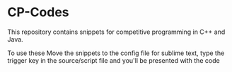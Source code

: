 # CP-Codes

 This repository contains snippets for competitive programming in C++ and Java.

 To use these
 Move the snippets to the config file for sublime text, type the trigger key in the source/script file
 and you'll be presented with the code